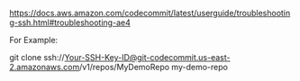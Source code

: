 
https://docs.aws.amazon.com/codecommit/latest/userguide/troubleshooting-ssh.html#troubleshooting-ae4


For Example:

git clone ssh://Your-SSH-Key-ID@git-codecommit.us-east-2.amazonaws.com/v1/repos/MyDemoRepo my-demo-repo